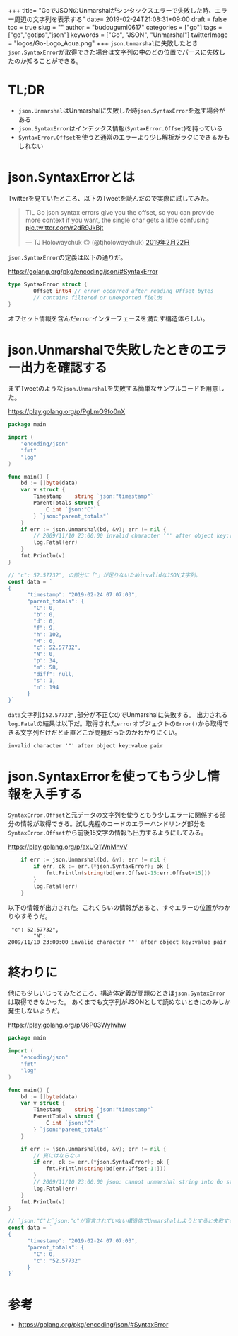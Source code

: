 +++
title= "GoでJSONのUnmarshalがシンタックスエラーで失敗した時、エラー周辺の文字列を表示する"
date= 2019-02-24T21:08:31+09:00
draft = false
toc = true
slug = ""
author = "budougumi0617"
categories = ["go"]
tags = ["go","gotips","json"]
keywords = ["Go", "JSON", "Unmarshal"]
twitterImage = "logos/Go-Logo_Aqua.png"
+++
`json.Unmarshal`に失敗したとき`json.SyntaxError`が取得できた場合は文字列の中のどの位置でパースに失敗したのか知ることができる。
<!--more-->

# TL;DR

- `json.Unmarshal`はUnmarshalに失敗した時`json.SyntaxError`を返す場合がある
- `json.SyntaxError`はインデックス情報(`SyntaxError.Offset`)を持っている
- `SyntaxError.Offset`を使うと通常のエラーより少し解析がラクにできるかもしれない

# json.SyntaxErrorとは

Twitterを見ていたところ、以下のTweetを読んだので実際に試してみた。


<blockquote class="twitter-tweet" data-lang="ja"><p lang="en" dir="ltr">TIL Go json syntax errors give you the offset, so you can provide more context if you want, the single char gets a little confusing <a href="https://t.co/r2dR9JkBjt">pic.twitter.com/r2dR9JkBjt</a></p>&mdash; TJ Holowaychuk 🙃 (@tjholowaychuk) <a href="https://twitter.com/tjholowaychuk/status/1098872828110229505?ref_src=twsrc%5Etfw">2019年2月22日</a></blockquote>
<script async src="https://platform.twitter.com/widgets.js" charset="utf-8"></script>

`json.SyntaxError`の定義は以下の通りだ。

https://golang.org/pkg/encoding/json/#SyntaxError

```go
type SyntaxError struct {
        Offset int64 // error occurred after reading Offset bytes
        // contains filtered or unexported fields
}
```

オフセット情報を含んだ`error`インターフェースを満たす構造体らしい。

# json.Unmarshalで失敗したときのエラー出力を確認する
まずTweetのような`json.Unmarshal`を失敗する簡単なサンプルコードを用意した。

https://play.golang.org/p/PgLmO9fo0nX

```go
package main

import (
	"encoding/json"
	"fmt"
	"log"
)

func main() {
	bd := []byte(data)
	var v struct {
		Timestamp    string `json:"timestamp"`
		ParentTotals struct {
			C int `json:"C"`
		} `json:"parent_totals"`
	}
	if err := json.Unmarshal(bd, &v); err != nil {
		// 2009/11/10 23:00:00 invalid character '"' after object key:value pair
		log.Fatal(err)
	}
	fmt.Println(v)
}

// "c": 52.57732", の部分に「"」が足りないためinvalidなJSON文字列。
const data = `
{
      "timestamp": "2019-02-24 07:07:03",
      "parent_totals": {
        "C": 0,
        "b": 0,
        "d": 0,
        "f": 9,
        "h": 102,
        "M": 0,
        "c": 52.57732",
        "N": 0,
        "p": 34,
        "m": 58,
        "diff": null,
        "s": 1,
        "n": 194
      }
}`
```

`data`文字列は`52.57732",`部分が不正なのでUnmarshalに失敗する。
出力される`log.Fatal`の結果は以下だ。取得された`error`オブジェクトの`Error()`から取得できる文字列だけだと正直どこが問題だったのかわかりにくい。

```
invalid character '"' after object key:value pair
```

# json.SyntaxErrorを使ってもう少し情報を入手する

`SyntaxError.Offset`と元データの文字列を使うともう少しエラーに関係する部分の情報が取得できる。試し先程のコードのエラーハンドリング部分を`SyntaxError.Offset`から前後15文字の情報も出力するようにしてみる。

https://play.golang.org/p/axUQ1WnMhvV

```go
	if err := json.Unmarshal(bd, &v); err != nil {
		if err, ok := err.(*json.SyntaxError); ok {
			fmt.Println(string(bd[err.Offset-15:err.Offset+15]))
		}
		log.Fatal(err)
	}
```

以下の情報が出力された。これくらいの情報があると、すぐエラーの位置がわかりやすそうだ。

```
 "c": 52.57732",
        "N":
2009/11/10 23:00:00 invalid character '"' after object key:value pair
```

# 終わりに

他にも少しいじってみたところ、構造体定義が問題のときは`json.SyntaxError`は取得できなかった。
あくまでも文字列がJSONとして読めないときにのみしか発生しないようだ。

https://play.golang.org/p/J6P03WyIwhw

```go
package main

import (
	"encoding/json"
	"fmt"
	"log"
)

func main() {
	bd := []byte(data)
	var v struct {
		Timestamp    string `json:"timestamp"`
		ParentTotals struct {
			C int `json:"C"`
		} `json:"parent_totals"`
	}

	if err := json.Unmarshal(bd, &v); err != nil {
		// 真にはならない
		if err, ok := err.(*json.SyntaxError); ok {
			fmt.Println(string(bd[err.Offset-1:]))
		}
		// 2009/11/10 23:00:00 json: cannot unmarshal string into Go struct field .C of type int
		log.Fatal(err)
	}
	fmt.Println(v)
}

// `json:"C"と`json:"c"が宣言されていない構造体でUnmarshalしようとすると失敗する正しいJSONシンタックスの文字列。
const data = `
{
      "timestamp": "2019-02-24 07:07:03",
      "parent_totals": {
        "C": 0,
        "c": "52.57732"
      }
}`
```

# 参考
- https://golang.org/pkg/encoding/json/#SyntaxError

